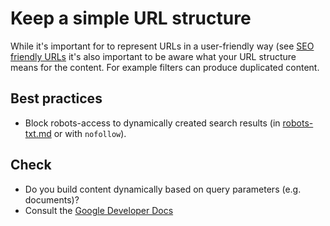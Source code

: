 # Keep a simple URL structure

While it's important for to represent URLs in a user-friendly way (see [SEO friendly URLs](seo-friendly-urls.md) it's also
important to be aware what your URL structure means for the content. For example filters can produce duplicated content.

## Best practices

* Block robots-access to dynamically created search results (in [robots-txt.md](robots-txt.md) or with `nofollow`).

## Check

* Do you build content dynamically based on query parameters (e.g. documents)?
* Consult the [Google Developer Docs](https://developers.google.com/search/docs/advanced/guidelines/url-structure)
